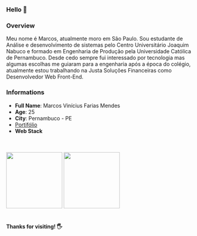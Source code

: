 ### Hello 👋


<h3>Overview</h3>
<p>
Meu nome é Marcos, atualmente moro em São Paulo. Sou estudante de Análise e desenvolvimento de sistemas pelo Centro Universitário Joaquim Nabuco e formado em Engenharia de Produção pela Universidade Católica de Pernambuco.
  Desde cedo sempre fui interessado por tecnologia mas algumas escolhas me guiaram para a engenharia após a época do colégio, atualmente estou trabalhando na Justa Soluções Financeiras como 
Desenvolvedor Web Front-End.
</p>


<h3>Informations</h3>
<ul>
<li><strong>Full Name</strong>: Marcos Vinícius Farias Mendes</li>
<li><strong>Age</strong>: 25</li>
<li><strong>City</strong>: Pernambuco - PE</li>
<li>
<a href="https://marcos-mendes.netlify.app/" target="_blank">Portifólio <a/>
<li/>
<strong>Web Stack</strong><br><br>
<span>
<img
src="https://img.shields.io/badge/HTML5-E34F26?style=for-the-badge&logo=html5&logoColor=white"
alt=""
/>
</span>
<span>
<img
src="https://img.shields.io/badge/CSS3-1572B6?style=for-the-badge&logo=css3&logoColor=white"
alt=""
/>
</span>
<span>
<img
src="https://img.shields.io/badge/JavaScript-323330?style=for-the-badge&logo=javascript&logoColor=F7DF1E"
alt=""
/>
</span>
<span>
<img
src="https://img.shields.io/badge/React-20232A?style=for-the-badge&logo=react&logoColor=61DAFB"
alt=""
/>
</span> 
<span>
<img
src="https://img.shields.io/badge/Node.js-339933?style=for-the-badge&logo=nodedotjs&logoColor=white"
alt=""
/>
</span>
<span>
<img
src="https://img.shields.io/badge/PostgreSQL-316192?style=for-the-badge&logo=postgresql&logoColor=white"
alt=""
/>
</span>
<span>
<img
src="https://img.shields.io/badge/MySQL-00000F?style=for-the-badge&logo=mysql&logoColor=white"
alt=""
/>
</span>   
</li>
</ul>




<div style="flex">
<img height="150em" src="https://github-readme-stats.vercel.app/api?username=Marcos-Mendess&show_icons=true&theme=github_dark" />
<img height="150em" src="https://github-readme-stats.vercel.app/api/top-langs/?username=Marcos-Mendess&layout=compact&theme=github_dark&hide=php" />
<div>

  <br/>



<h4>Thanks for visiting! 🖐️</h4>
